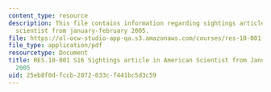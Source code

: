 ```yaml
---
content_type: resource
description: This file contains information regarding sightings article in american
  scientist from january-february 2005.
file: https://ol-ocw-studio-app-qa.s3.amazonaws.com/courses/res-10-001-making-science-and-engineering-pictures-a-practical-guide-to-presenting-your-work-spring-2016/25eb8f0dfccb2072033cf441bc5d3c59_MITRES_10_001S16_JanFeb05.pdf
file_type: application/pdf
resourcetype: Document
title: RES.10-001 S16 Sightings article in American Scientist from January-February
  2005
uid: 25eb8f0d-fccb-2072-033c-f441bc5d3c59
---
```

